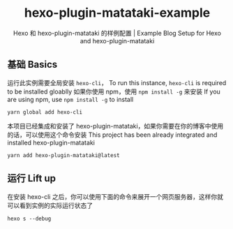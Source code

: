 <h1 align="center">hexo-plugin-matataki-example</h1>
<p align="center">Hexo 和 hexo-plugin-matataki 的样例配置 | Example Blog Setup for Hexo and hexo-plugin-matataki</p>

## 基础 Basics

运行此实例需要全局安装 `hexo-cli`，
To run this instance, `hexo-cli` is required to be installed gloablly
如果你使用 npm，使用 `npm install -g` 来安装
If you are using npm, use `npm install -g` to install
```
yarn global add hexo-cli
```

本项目已经集成和安装了 hexo-plugin-matataki，如果你需要在你的博客中使用的话，可以使用这个命令安装
This project has been already integrated and installed hexo-plugin-matataki
```
yarn add hexo-plugin-matataki@latest
```

## 运行 Lift up
在安装 hexo-cli 之后，你可以使用下面的命令来展开一个网页服务器，这样你就可以看到实例的实际运行状态了
```
hexo s --debug
```